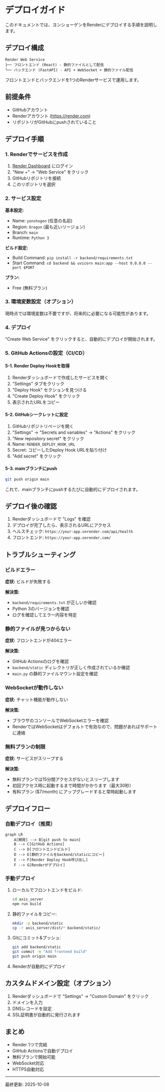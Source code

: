 # デプロイガイド

このドキュメントでは、ヨンショーゲンをRenderにデプロイする手順を説明します。

## デプロイ構成

```
Render Web Service
├── フロントエンド (React) - 静的ファイルとして配信
└── バックエンド (FastAPI) - API + WebSocket + 静的ファイル配信
```

フロントエンドとバックエンドを1つのRenderサービスで運用します。

## 前提条件

- GitHubアカウント
- Renderアカウント (https://render.com)
- リポジトリがGitHubにpushされていること

## デプロイ手順

### 1. Renderでサービスを作成

1. [Render Dashboard](https://dashboard.render.com/) にログイン
2. "New +" → "Web Service" をクリック
3. GitHubリポジトリを接続
4. このリポジトリを選択

### 2. サービス設定

**基本設定:**
- Name: `yonshogen` (任意の名前)
- Region: `Oregon` (最も近いリージョン)
- Branch: `main`
- Runtime: `Python 3`

**ビルド設定:**
- Build Command: `pip install -r backend/requirements.txt`
- Start Command: `cd backend && uvicorn main:app --host 0.0.0.0 --port $PORT`

**プラン:**
- Free (無料プラン)

### 3. 環境変数設定（オプション）

現時点では環境変数は不要ですが、将来的に必要になる可能性があります。

### 4. デプロイ

"Create Web Service" をクリックすると、自動的にデプロイが開始されます。

### 5. GitHub Actionsの設定（CI/CD）

#### 5-1. Render Deploy Hookを取得

1. Renderダッシュボードで作成したサービスを開く
2. "Settings" タブをクリック
3. "Deploy Hook" セクションを見つける
4. "Create Deploy Hook" をクリック
5. 表示されたURLをコピー

#### 5-2. GitHubシークレットに設定

1. GitHubリポジトリページを開く
2. "Settings" → "Secrets and variables" → "Actions" をクリック
3. "New repository secret" をクリック
4. Name: `RENDER_DEPLOY_HOOK_URL`
5. Secret: コピーしたDeploy Hook URLを貼り付け
6. "Add secret" をクリック

#### 5-3. mainブランチにpush

```bash
git push origin main
```

これで、mainブランチにpushするたびに自動的にデプロイされます。

## デプロイ後の確認

1. Renderダッシュボードで "Logs" を確認
2. デプロイが完了したら、表示されるURLにアクセス
3. ヘルスチェック: `https://your-app.onrender.com/api/health`
4. フロントエンド: `https://your-app.onrender.com/`

## トラブルシューティング

### ビルドエラー

**症状:** ビルドが失敗する

**解決策:**
- `backend/requirements.txt` が正しいか確認
- Python 3のバージョンを確認
- ログを確認してエラー内容を特定

### 静的ファイルが見つからない

**症状:** フロントエンドが404エラー

**解決策:**
- GitHub Actionsのログを確認
- `backend/static` ディレクトリが正しく作成されているか確認
- `main.py` の静的ファイルマウント設定を確認

### WebSocketが動作しない

**症状:** チャット機能が動作しない

**解決策:**
- ブラウザのコンソールでWebSocketエラーを確認
- RenderではWebSocketはデフォルトで有効なので、問題があればサポートに連絡

### 無料プランの制限

**症状:** サービスがスリープする

**解決策:**
- 無料プランでは15分間アクセスがないとスリープします
- 初回アクセス時に起動するまで時間がかかります（最大30秒）
- 有料プラン ($7/month) にアップグレードすると常時起動します

## デプロイフロー

### 自動デプロイ（推奨）

```mermaid
graph LR
    A[開発] --> B[git push to main]
    B --> C[GitHub Actions]
    C --> D[フロントエンドビルド]
    D --> E[静的ファイルをbackend/staticにコピー]
    E --> F[Render Deploy Hook呼び出し]
    F --> G[Renderがデプロイ]
```

### 手動デプロイ

1. ローカルでフロントエンドをビルド:
   ```bash
   cd axis_server
   npm run build
   ```

2. 静的ファイルをコピー:
   ```bash
   mkdir -p backend/static
   cp -r axis_server/dist/* backend/static/
   ```

3. Gitにコミット&プッシュ:
   ```bash
   git add backend/static
   git commit -m "Add frontend build"
   git push origin main
   ```

4. Renderが自動的にデプロイ

## カスタムドメイン設定（オプション）

1. Renderダッシュボードで "Settings" → "Custom Domain" をクリック
2. ドメインを入力
3. DNSレコードを設定
4. SSL証明書が自動的に発行されます

## まとめ

- Render 1つで完結
- GitHub Actionsで自動デプロイ
- 無料プランで開始可能
- WebSocket対応
- HTTPS自動対応

---
最終更新: 2025-10-08
